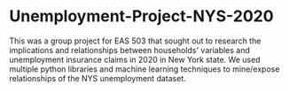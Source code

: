 # Unemployment-Project-NYS-2020

This was a group project for EAS 503 that sought out to research the implications and relationships between households' variables and unemployment insurance claims in 2020 in New York state. We used multiple python libraries and machine learning techniques to mine/expose relationships of the NYS unemployment dataset.
